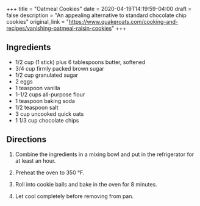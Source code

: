 +++
title = "Oatmeal Cookies"
date = 2020-04-19T14:19:59-04:00
draft = false
description = "An appealing alternative to standard chocolate chip cookies"
original_link = "https://www.quakeroats.com/cooking-and-recipes/vanishing-oatmeal-raisin-cookies"
+++

## Ingredients

- 1/2 cup (1 stick) plus 6 tablespoons butter, softened
- 3/4 cup firmly packed brown sugar
- 1/2 cup granulated sugar
- 2 eggs
- 1 teaspoon vanilla
- 1-1/2 cups all-purpose flour
- 1 teaspoon baking soda
- 1/2 teaspoon salt
- 3 cup uncooked quick oats
- 1 1/3 cup chocolate chips

## Directions

1. Combine the ingredients in a mixing bowl and put in the refrigerator for at least an hour.

1. Preheat the oven to 350 °F.

1. Roll into cookie balls and bake in the oven for 8 minutes.

1. Let cool completely before removing from pan.
